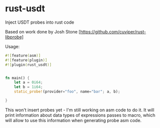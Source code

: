 # rust-usdt
Inject USDT probes into rust code

Based on work done by Josh Stone [https://github.com/cuviper/rust-libprobe]

Usage:

```rust
#![feature(asm)]
#![feature(plugin)]
#![plugin(rust_usdt)]


fn main() {
    let a = 0i64;
	let b = 1i64;
    static_probe!(provider="foo", name="bar"; a, b);

}
```

This won't insert probes yet - I'm still working on asm code to do it.
It will print information about data types of expressions passes to macro,
which will allow to use this information when generating probe asm code.
